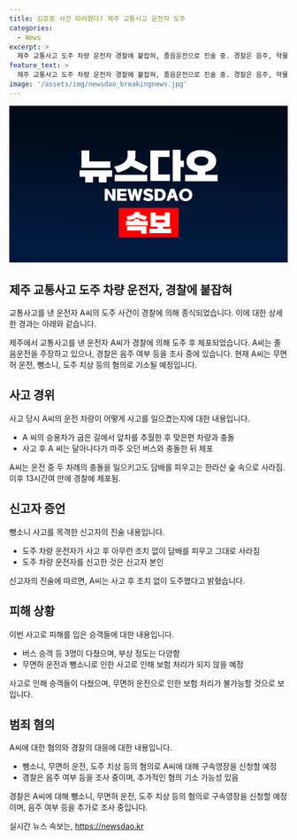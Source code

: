 ```yaml
---
title: 김호중 사건 따라했다? 제주 교통사고 운전자 도주
categories:
  - News
excerpt: >
  제주 교통사고 도주 차량 운전자 경찰에 붙잡혀, 졸음운전으로 진술 중. 경찰은 음주, 약물 여부 조사 중. 운전자는 2차례 충돌 후 달아나, 13시간 뒤 체포. 피해자는 부인과 아이가 다쳐 보상 문제도 논의 중. 경찰, 뺑소니와 무면허 운전 등 혐의로 구속영장 신청 예정.
feature_text: >
  제주 교통사고 도주 차량 운전자 경찰에 붙잡혀, 졸음운전으로 진술 중. 경찰은 음주, 약물 여부 조사 중. 운전자는 2차례 충돌 후 달아나, 13시간 뒤 체포. 피해자는 부인과 아이가 다쳐 보상 문제도 논의 중. 경찰, 뺑소니와 무면허 운전 등 혐의로 구속영장 신청 예정.
image: '/assets/img/newsdao_breakingnews.jpg'
---
```


<p><img src="/assets/img/newsdao_breakingnews.jpg" alt="pcversion 속보" /></p>

<h2 data-ke-size="size26">제주 교통사고 도주 차량 운전자, 경찰에 붙잡혀</h2>

<p>교통사고를 낸 운전자 A씨의 도주 사건이 경찰에 의해 종식되었습니다. 이에 대한 상세한 경과는 아래와 같습니다.</p>

<p data-ke-size="size16">제주에서 교통사고를 낸 운전자 A씨가 경찰에 의해 도주 후 체포되었습니다. A씨는 졸음운전을 주장하고 있으나, 경찰은 음주 여부 등을 조사 중에 있습니다. 현재 A씨는 무면허 운전, 뺑소니, 도주 치상 등의 혐의로 기소될 예정입니다.</p>

<h2 data-ke-size="size26">사고 경위</h2>

<p>사고 당시 A씨의 운전 차량이 어떻게 사고를 일으켰는지에 대한 내용입니다.</p>

<ul>
  <li>A 씨의 승용차가 굽은 길에서 앞차를 추월한 후 맞은편 차량과 충돌</li>
  <li>사고 후 A 씨는 달아나다가 마주 오던 버스와 충돌한 뒤 체포</li>
</ul>

<p data-ke-size="size16">A씨는 운전 중 두 차례의 충돌을 일으키고도 담배를 피우고는 한라산 숲 속으로 사라짐. 이후 13시간여 만에 경찰에 체포됨.</p>

<h2 data-ke-size="size26">신고자 증언</h2>

<p>뺑소니 사고를 목격한 신고자의 진술 내용입니다.</p>

<ul>
  <li>도주 차량 운전자가 사고 후 아무런 조치 없이 담배를 피우고 그대로 사라짐</li>
  <li>도주 차량 운전자를 신고한 것은 신고자 본인</li>
</ul>

<p data-ke-size="size16">신고자의 진술에 따르면, A씨는 사고 후 조치 없이 도주했다고 밝혔습니다.</p>

<h2 data-ke-size="size26">피해 상황</h2>

<p>이번 사고로 피해를 입은 승객들에 대한 내용입니다.</p>

<ul>
  <li>버스 승객 등 3명이 다쳤으며, 부상 정도는 다양함</li>
  <li>무면허 운전과 뺑소니로 인한 사고로 인해 보험 처리가 되지 않을 예정</li>
</ul>

<p data-ke-size="size16">사고로 인해 승객들이 다쳤으며, 무면허 운전으로 인한 보험 처리가 불가능할 것으로 보입니다.</p>

<h2 data-ke-size="size26">범죄 혐의</h2>

<p>A씨에 대한 혐의와 경찰의 대응에 대한 내용입니다.</p>

<ul>
  <li>뺑소니, 무면허 운전, 도주 치상 등의 혐의로 A씨에 대해 구속영장을 신청할 예정</li>
  <li>경찰은 음주 여부 등을 조사 중이며, 추가적인 혐의 기소 가능성 있음</li>
</ul>

<p data-ke-size="size16">경찰은 A씨에 대해 뺑소니, 무면허 운전, 도주 치상 등의 혐의로 구속영장을 신청할 예정이며, 음주 여부 등을 추가로 조사 중입니다.</p>
실시간 뉴스 속보는, <a href="https://newsdao.kr" rel="dofollow">https://newsdao.kr</a>


